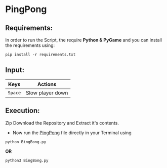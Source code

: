 # PingPong
## Requirements:
In order to run the Script, the require **Python & PyGame** and you can install the requirements using:
```
pip install -r requirements.txt
```
## Input:

| Keys              | Actions                                                         |
|-------------------|-----------------------------------------------------------------|
| `Space`      | Slow player down              |


## Execution:
Zip Download the Repository and Extract it's contents.
-	Now run the [PingPong](https://github.com/Vasishtadepu/PingPong/blob/main/PingPong.py) file directly in your Terminal using
```
python BingBong.py
```
**OR**
```
python3 BingBong.py
```
